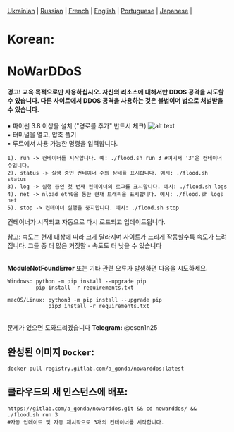 [Ukrainian](https://github.com/AlexTrushkovsky/NoWarDDoS/blob/main/README.md) | [Russian](https://github.com/AlexTrushkovsky/NoWarDDoS/blob/main/README_ru.md) |   [French](https://github.com/AlexTrushkovsky/NoWarDDoS/blob/main/README_fr.md) | [English](https://github.com/AlexTrushkovsky/NoWarDDoS/blob/main/README_en.md) | [Portuguese](https://github.com/AlexTrushkovsky/NoWarDDoS/blob/main/README_pt.md) | [Japanese](https://github.com/AlexTrushkovsky/NoWarDDoS/blob/main/README_ja.md) |

# <b1>Korean:</b1>
# NoWarDDoS

**경고! 교육 목적으로만 사용하십시오. 자신의 리소스에 대해서만 DDOS 공격을 시도할 수 있습니다.
다른 사이트에서 DDOS 공격을 사용하는 것은 불법이며 법으로 처벌받을 수 있습니다.**
<br />
<br />▪ 파이썬 3.8 이상을 설치 ("경로를 추가" 반드시 체크)
![alt text](https://miro.medium.com/max/1344/0*7nOyowsPsGI19pZT.png)
<br />▪ 터미널을 열고, 압축 풀기
<br />▪ 루트에서 사용 가능한 명령을 입력합니다.
```
1). run -> 컨테이너를 시작합니다. 예: ./flood.sh run 3 #여기서 '3'은 컨테이너 수입니다.
2). status -> 실행 중인 컨테이너 수의 상태를 표시합니다. 예시: ./flood.sh status
3). log -> 실행 중인 첫 번째 컨테이너의 로그를 표시합니다. 예시: ./flood.sh logs
4). net -> nload eth0을 통한 현재 트래픽을 표시합니다. 예시: ./flood.sh logs net
5). stop -> 컨테이너 실행을 중지합니다. 예시: ./flood.sh stop
```
컨테이너가 시작되고 자동으로 다시 로드되고 업데이트됩니다.

참고: 속도는 현재 대상에 따라 크게 달라지며 사이트가 느리게 작동할수록 속도가 느려집니다.
그들 중 더 많은 거짓말 - 속도도 더 낮을 수 있습니다

<br />**ModuleNotFoundError** 또는 기타 관련 오류가 발생하면 다음을 시도하세요.
```
Windows: python -m pip install --upgrade pip
         pip install -r requirements.txt
         
macOS/Linux: python3 -m pip install --upgrade pip
             pip3 install -r requirements.txt
```

<br />문제가 있으면 도와드리겠습니다 **Telegram:** @esen1n25
## 완성된 이미지 `Docker`:
```shell
docker pull registry.gitlab.com/a_gonda/nowarddos:latest
```

## 클라우드의 새 인스턴스에 배포:
```shell
https://gitlab.com/a_gonda/nowarddos.git && cd nowarddos/ && ./flood.sh run 3 
#자동 업데이트 및 자동 재시작으로 3개의 컨테이너를 시작합니다.
```
